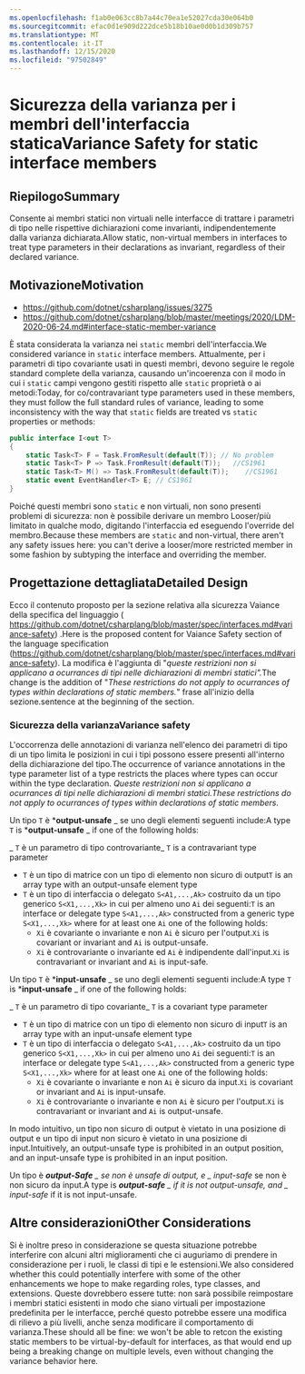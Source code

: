 ```yaml
---
ms.openlocfilehash: f1ab0e063cc8b7a44c70ea1e52027cda30e064b0
ms.sourcegitcommit: efac0d1e909d222dce5b18b10ae0d0b1d309b757
ms.translationtype: MT
ms.contentlocale: it-IT
ms.lasthandoff: 12/15/2020
ms.locfileid: "97502849"
---
```

# <a name="variance-safety-for-static-interface-members"></a><span data-ttu-id="f0028-101">Sicurezza della varianza per i membri dell'interfaccia statica</span><span class="sxs-lookup"><span data-stu-id="f0028-101">Variance Safety for static interface members</span></span>

## <a name="summary"></a><span data-ttu-id="f0028-102">Riepilogo</span><span class="sxs-lookup"><span data-stu-id="f0028-102">Summary</span></span>

<span data-ttu-id="f0028-103">Consente ai membri statici non virtuali nelle interfacce di trattare i parametri di tipo nelle rispettive dichiarazioni come invarianti, indipendentemente dalla varianza dichiarata.</span><span class="sxs-lookup"><span data-stu-id="f0028-103">Allow static, non-virtual members in interfaces to treat type parameters in their declarations as invariant, regardless of their declared variance.</span></span>

## <a name="motivation"></a><span data-ttu-id="f0028-104">Motivazione</span><span class="sxs-lookup"><span data-stu-id="f0028-104">Motivation</span></span>


- https://github.com/dotnet/csharplang/issues/3275
- https://github.com/dotnet/csharplang/blob/master/meetings/2020/LDM-2020-06-24.md#interface-static-member-variance

<span data-ttu-id="f0028-105">È stata considerata la varianza nei `static` membri dell'interfaccia.</span><span class="sxs-lookup"><span data-stu-id="f0028-105">We considered variance in `static` interface members.</span></span> <span data-ttu-id="f0028-106">Attualmente, per i parametri di tipo covariante usati in questi membri, devono seguire le regole standard complete della varianza, causando un'incoerenza con il modo in cui i `static` campi vengono gestiti rispetto alle `static` proprietà o ai metodi:</span><span class="sxs-lookup"><span data-stu-id="f0028-106">Today, for co/contravariant type parameters used in these members, they must follow the full standard rules of variance, leading to some inconsistency with the way that `static` fields are treated vs `static` properties or methods:</span></span>

```cs
public interface I<out T>
{
    static Task<T> F = Task.FromResult(default(T)); // No problem
    static Task<T> P => Task.FromResult(default(T));   //CS1961
    static Task<T> M() => Task.FromResult(default(T));    //CS1961
    static event EventHandler<T> E; // CS1961
}
```

<span data-ttu-id="f0028-107">Poiché questi membri sono `static` e non virtuali, non sono presenti problemi di sicurezza: non è possibile derivare un membro Looser/più limitato in qualche modo, digitando l'interfaccia ed eseguendo l'override del membro.</span><span class="sxs-lookup"><span data-stu-id="f0028-107">Because these members are `static` and non-virtual, there aren't any safety issues here: you can't derive a looser/more restricted member in some fashion by subtyping the interface and overriding the member.</span></span>

## <a name="detailed-design"></a><span data-ttu-id="f0028-108">Progettazione dettagliata</span><span class="sxs-lookup"><span data-stu-id="f0028-108">Detailed Design</span></span>

<span data-ttu-id="f0028-109">Ecco il contenuto proposto per la sezione relativa alla sicurezza Vaiance della specifica del linguaggio ( https://github.com/dotnet/csharplang/blob/master/spec/interfaces.md#variance-safety) .</span><span class="sxs-lookup"><span data-stu-id="f0028-109">Here is the proposed content for Vaiance Safety section of the language specification (https://github.com/dotnet/csharplang/blob/master/spec/interfaces.md#variance-safety).</span></span>
<span data-ttu-id="f0028-110">La modifica è l'aggiunta di "*queste restrizioni non si applicano a ocurrances di tipi nelle dichiarazioni di membri statici".*</span><span class="sxs-lookup"><span data-stu-id="f0028-110">The change is the addition of "*These restrictions do not apply to ocurrances of types within declarations of static members.*"</span></span> <span data-ttu-id="f0028-111">frase all'inizio della sezione.</span><span class="sxs-lookup"><span data-stu-id="f0028-111">sentence at the beginning of the section.</span></span> 

### <a name="variance-safety"></a><span data-ttu-id="f0028-112">Sicurezza della varianza</span><span class="sxs-lookup"><span data-stu-id="f0028-112">Variance safety</span></span>

<span data-ttu-id="f0028-113">L'occorrenza delle annotazioni di varianza nell'elenco dei parametri di tipo di un tipo limita le posizioni in cui i tipi possono essere presenti all'interno della dichiarazione del tipo.</span><span class="sxs-lookup"><span data-stu-id="f0028-113">The occurrence of variance annotations in the type parameter list of a type restricts the places where types can occur within the type declaration.</span></span>
<span data-ttu-id="f0028-114">*Queste restrizioni non si applicano a ocurrances di tipi nelle dichiarazioni di membri statici.*</span><span class="sxs-lookup"><span data-stu-id="f0028-114">*These restrictions do not apply to ocurrances of types within declarations of static members.*</span></span>

<span data-ttu-id="f0028-115">Un tipo `T` è \***output-unsafe** _ se uno degli elementi seguenti include:</span><span class="sxs-lookup"><span data-stu-id="f0028-115">A type `T` is \***output-unsafe** _ if one of the following holds:</span></span>

<span data-ttu-id="f0028-116">_  `T` è un parametro di tipo controvariante</span><span class="sxs-lookup"><span data-stu-id="f0028-116">_  `T` is a contravariant type parameter</span></span>
*  <span data-ttu-id="f0028-117">`T` è un tipo di matrice con un tipo di elemento non sicuro di output</span><span class="sxs-lookup"><span data-stu-id="f0028-117">`T` is an array type with an output-unsafe element type</span></span>
*  <span data-ttu-id="f0028-118">`T` è un tipo di interfaccia o delegato `S<A1,...,Ak>` costruito da un tipo generico `S<X1,...,Xk>` in cui per almeno uno `Ai` dei seguenti:</span><span class="sxs-lookup"><span data-stu-id="f0028-118">`T` is an interface or delegate type `S<A1,...,Ak>` constructed from a generic type `S<X1,...,Xk>` where for at least one `Ai` one of the following holds:</span></span>
   * <span data-ttu-id="f0028-119">`Xi` è covariante o invariante e non `Ai` è sicuro per l'output.</span><span class="sxs-lookup"><span data-stu-id="f0028-119">`Xi` is covariant or invariant and `Ai` is output-unsafe.</span></span>
   * <span data-ttu-id="f0028-120">`Xi` è controvariante o invariante ed `Ai` è indipendente dall'input.</span><span class="sxs-lookup"><span data-stu-id="f0028-120">`Xi` is contravariant or invariant and `Ai` is input-safe.</span></span>
   
<span data-ttu-id="f0028-121">Un tipo `T` è \***input-unsafe** _ se uno degli elementi seguenti include:</span><span class="sxs-lookup"><span data-stu-id="f0028-121">A type `T` is \***input-unsafe** _ if one of the following holds:</span></span>

<span data-ttu-id="f0028-122">_  `T` è un parametro di tipo covariante</span><span class="sxs-lookup"><span data-stu-id="f0028-122">_  `T` is a covariant type parameter</span></span>
*  <span data-ttu-id="f0028-123">`T` è un tipo di matrice con un tipo di elemento non sicuro di input</span><span class="sxs-lookup"><span data-stu-id="f0028-123">`T` is an array type with an input-unsafe element type</span></span>
*  <span data-ttu-id="f0028-124">`T` è un tipo di interfaccia o delegato `S<A1,...,Ak>` costruito da un tipo generico `S<X1,...,Xk>` in cui per almeno uno `Ai` dei seguenti:</span><span class="sxs-lookup"><span data-stu-id="f0028-124">`T` is an interface or delegate type `S<A1,...,Ak>` constructed from a generic type `S<X1,...,Xk>` where for at least one `Ai` one of the following holds:</span></span>
   * <span data-ttu-id="f0028-125">`Xi` è covariante o invariante e non `Ai` è sicuro da input.</span><span class="sxs-lookup"><span data-stu-id="f0028-125">`Xi` is covariant or invariant and `Ai` is input-unsafe.</span></span>
   * <span data-ttu-id="f0028-126">`Xi` è controvariante o invariante e non `Ai` è sicuro per l'output.</span><span class="sxs-lookup"><span data-stu-id="f0028-126">`Xi` is contravariant or invariant and `Ai` is output-unsafe.</span></span>

<span data-ttu-id="f0028-127">In modo intuitivo, un tipo non sicuro di output è vietato in una posizione di output e un tipo di input non sicuro è vietato in una posizione di input.</span><span class="sxs-lookup"><span data-stu-id="f0028-127">Intuitively, an output-unsafe type is prohibited in an output position, and an input-unsafe type is prohibited in an input position.</span></span>

<span data-ttu-id="f0028-128">Un tipo è ***output-Safe** _ se non è unsafe di output, e _ *_input-safe_** se non è non sicuro da input.</span><span class="sxs-lookup"><span data-stu-id="f0028-128">A type is ***output-safe** _ if it is not output-unsafe, and _ *_input-safe_** if it is not input-unsafe.</span></span>


## <a name="other-considerations"></a><span data-ttu-id="f0028-129">Altre considerazioni</span><span class="sxs-lookup"><span data-stu-id="f0028-129">Other Considerations</span></span>

<span data-ttu-id="f0028-130">Si è inoltre preso in considerazione se questa situazione potrebbe interferire con alcuni altri miglioramenti che ci auguriamo di prendere in considerazione per i ruoli, le classi di tipi e le estensioni.</span><span class="sxs-lookup"><span data-stu-id="f0028-130">We also considered whether this could potentially interfere with some of the other enhancements we hope to make regarding roles, type classes, and extensions.</span></span> <span data-ttu-id="f0028-131">Queste dovrebbero essere tutte: non sarà possibile reimpostare i membri statici esistenti in modo che siano virtuali per impostazione predefinita per le interfacce, perché questo potrebbe essere una modifica di rilievo a più livelli, anche senza modificare il comportamento di varianza.</span><span class="sxs-lookup"><span data-stu-id="f0028-131">These should all be fine: we won't be able to retcon the existing static members to be virtual-by-default for interfaces, as that would end up being a breaking change on multiple levels, even without changing the variance behavior here.</span></span>
